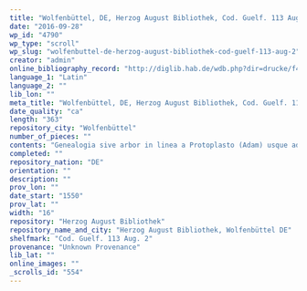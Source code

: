 ```yaml
---
title: "Wolfenbüttel, DE, Herzog August Bibliothek, Cod. Guelf. 113 Aug. 2"
date: "2016-09-28"
wp_id: "4790"
wp_type: "scroll"
wp_slug: "wolfenbuttel-de-herzog-august-bibliothek-cod-guelf-113-aug-2"
creator: "admin"
online_bibliography_record: "http://diglib.hab.de/wdb.php?dir=drucke/f4f-539-8&image=00209"
language_1: "Latin"
language_2: ""
lib_lon: ""
meta_title: "Wolfenbüttel, DE, Herzog August Bibliothek, Cod. Guelf. 113 Aug. 2"
date_quality: "ca"
length: "363"
repository_city: "Wolfenbüttel"
number_of_pieces: ""
contents: "Genealogia sive arbor in linea a Protoplasto (Adam) usque ad Christum."
completed: ""
repository_nation: "DE"
orientation: ""
description: ""
prov_lon: ""
date_start: "1550"
prov_lat: ""
width: "16"
repository: "Herzog August Bibliothek"
repository_name_and_city: "Herzog August Bibliothek, Wolfenbüttel DE"
shelfmark: "Cod. Guelf. 113 Aug. 2"
provenance: "Unknown Provenance"
lib_lat: ""
online_images: ""
_scrolls_id: "554"
---
```



